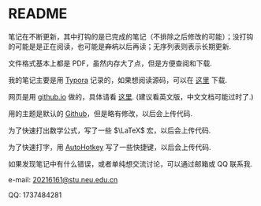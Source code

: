 # README



笔记在不断更新，其中打钩的是已完成的笔记（不排除之后修改的可能）；没打钩的可能是是正在阅读，也可能是~~弃坑~~以后再读；无序列表则表示长期更新.

文件格式基本上都是 PDF，虽然内存大了点，但是方便查阅和下载.



我的笔记主要是用 [Typora](https://typoraio.cn/) 记录的，如果想阅读源码，可以在 [这里](https://github.com/SleepCloudMX/SleepCloudMX.github.io) 下载.

网页是用 [github.io](https://pages.github.com/) 做的，具体请看 [这里](https://docs.github.com/en/pages/quickstart). (建议看英文版，中文文档可能过时了.)

用的主题是默认的 [Github](https://theme.typoraio.cn/theme/Github/)，但是略有修改，以后会上传代码.

为了快速打出数学公式，写了一些 $\LaTeX$ 宏，以后会上传代码.

为了快速打字，用 [AutoHotkey](https://www.autohotkey.com/) 写了一些快捷键，以后会上传代码.



如果发现笔记中有什么错误，或者单纯想交流讨论，可以通过邮箱或 QQ 联系我.

e-mail: 20216161@stu.neu.edu.cn

QQ: 1737484281

